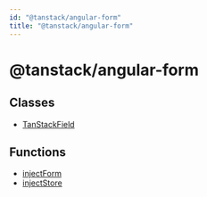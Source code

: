 ```yaml
---
id: "@tanstack/angular-form"
title: "@tanstack/angular-form"
---
```


<!-- DO NOT EDIT: this page is autogenerated from the type comments -->

# @tanstack/angular-form

## Classes

- [TanStackField](classes/tanstackfield.md)

## Functions

- [injectForm](functions/injectform.md)
- [injectStore](functions/injectstore.md)
